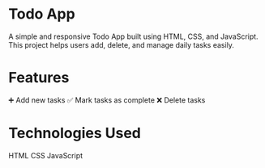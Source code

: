 # Todo App
 A simple and responsive Todo App built using HTML, CSS, and JavaScript.
This project helps users add, delete, and manage daily tasks easily.
# Features
➕ Add new tasks
✅ Mark tasks as complete
❌ Delete tasks
# Technologies Used
HTML
CSS
JavaScript
